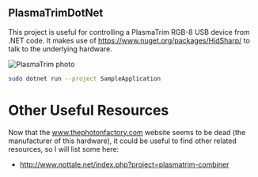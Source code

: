 PlasmaTrimDotNet
----------------

This project is useful for controlling a PlasmaTrim RGB-8 USB device from .NET code.
It makes use of https://www.nuget.org/packages/HidSharp/ to talk to the underlying hardware.

![PlasmaTrim photo](https://ksr-ugc.imgix.net/assets/001/011/154/c237d8b7c4d1dada9348fc0a81adff5c_original.jpg?w=680&fit=max&v=1381360906&auto=format&q=92&s=0078eb9e385741d2a03624f2b9ee1275)


```sh
sudo dotnet run --project SampleApplication
```

# Other Useful Resources

Now that the www.thephotonfactory.com website seems to be dead (the manufacturer of this hardware), it could be useful to find other related resources, so I will list some here:
- http://www.nottale.net/index.php?project=plasmatrim-combiner
